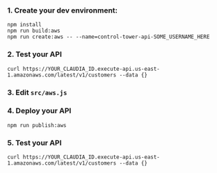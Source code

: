 ### 1. Create your dev environment:

```
npm install
npm run build:aws
npm run create:aws -- --name=control-tower-api-SOME_USERNAME_HERE
```

### 2. Test your API

```
curl https://YOUR_CLAUDIA_ID.execute-api.us-east-1.amazonaws.com/latest/v1/customers --data {}
```

### 3. Edit ```src/aws.js```

### 4. Deploy your API

```
npm run publish:aws
```

### 5. Test your API

```
curl https://YOUR_CLAUDIA_ID.execute-api.us-east-1.amazonaws.com/latest/v1/customers --data {}
```

